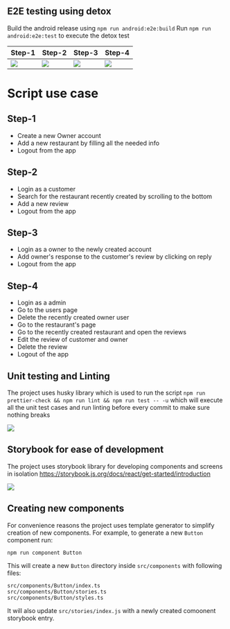 ## E2E testing using detox

Build the android release using `npm run android:e2e:build`
Run `npm run android:e2e:test` to execute the detox test

| Step-1 | Step-2 | Step-3 | Step-4
| --------------- | --------------- | --------------- | --------------- |
| ![](gifs/ratingsapp-e2e-1.gif) | ![](gifs/ratingsapp-e2e-2.gif) | ![](gifs/ratingsapp-e2e-3.gif) | ![](gifs/ratingsapp-e2e-4.gif) |

# Script use case
Step-1
--------
- Create a new Owner account 
- Add a new restaurant by filling all the needed info 
- Logout from the app

Step-2
--------
- Login as a customer
- Search for the restaurant recently created by scrolling to the bottom
- Add a new review
- Logout from the app

Step-3
--------
- Login as a owner to the newly created account
- Add owner's response to the customer's review by clicking on reply
- Logout from the app

Step-4
--------
- Login as a admin
- Go to the users page
- Delete the recently created owner user
- Go to the restaurant's page
- Go to the recently created restaurant and open the reviews
- Edit the review of customer and owner
- Delete the review
- Logout of the app

## Unit testing and Linting

The project uses husky library which is used to run the script `npm run prettier-check && npm run lint && npm run test -- -u` which will execute all the unit test cases and run linting before every commit to make sure nothing breaks

![](gifs/unit-test.gif)

## Storybook for ease of development

The project uses storybook library for developing components and screens in isolation
https://storybook.js.org/docs/react/get-started/introduction

![](gifs/storybook.gif)

## Creating new components

For convenience reasons the project uses template generator to simplify creation of new
components. For example, to generate a new `Button` component run:

`npm run component Button`

This will create a new `Button` directory inside `src/components` with following files:

```
src/components/Button/index.ts
src/components/Button/stories.ts
src/components/Button/styles.ts
```

It will also update `src/stories/index.js` with a newly created comoonent storybook entry.
